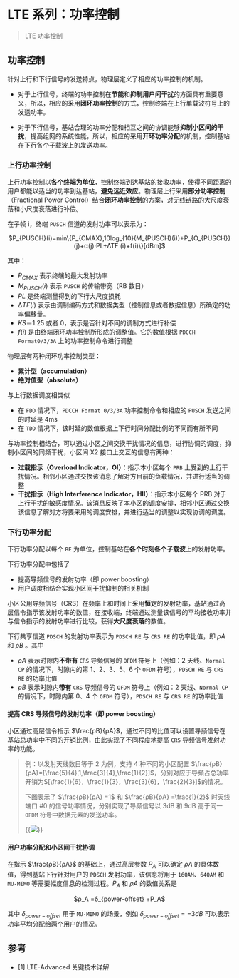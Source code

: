 # LTE 系列：功率控制


> LTE 功率控制

<!--more-->

## 功率控制

针对上行和下行信号的发送特点，物理层定义了相应的功率控制的机制。

- 对于上行信号，终端的功率控制在**节能**和**抑制用户间干扰**的方面具有重要意义，所以，相应的采用**闭环功率控制**的方式，控制终端在上行单载波符号上的发送功率。

- 对于下行信号，基站合理的功率分配和相互之间的协调能够**抑制小区间的干扰**，提高组网的系统性能，所以，相应的采用**开环功率分配**的机制，控制基站在下行各个子载波上的发送功率。

### 上行功率控制

上行功率控制以**各个终端为单位**，控制终端到达基站的接收功率，使得不同距离的用户都能以适当的功率到达基站，**避免远近效应**。物理层上行采用**部分功率控制**（Fractional Power Control）结合**闭环功率控制**的方案，对无线链路的大尺度衰落和小尺度衰落进行补偿。

在子帧 i，终端 `PUSCH` 信道的发射功率可以表示为：

<center>$P_{PUSCH}(i)=min\{P_{CMAX},10log_{10}(M_{PUSCH}(i))+P_{O_{PUSCH}} (j)+α(j)·PL+∆TF (i)+f(i)\}[dBm]$</center>

其中：

- $P_{CMAX}$ 表示终端的最大发射功率
- $M_{PUSCH}(i)$ 表示 `PUSCH` 的传输带宽（RB 数目）
- $PL$ 是终端测量得到的下行大尺度损耗
- $∆TF (i)$ 表示由调制编码方式和数据类型（控制信息或者数据信息）所确定的功率偏移量。
- $KS＝1.25$ 或者 0，表示是否针对不同的调制方式进行补偿
- $f(i)$ 是由终端闭环功率控制所形成的调整值。它的数值根据 `PDCCH Format0/3/3A` 上的功率控制命令进行调整

物理层有两种闭环功率控制类型：

- **累计型（accumulation）**
- **绝对值型（absolute）**

与上行数据调度相类似

- 在 `FDD` 情况下，`PDCCH Format 0/3/3A` 功率控制命令和相应的 `PUSCH` 发送之间的时延是 4ms
- 在 `TDD` 情况下，该时延的数值根据上下行时间分配比例的不同而有所不同

与功率控制相结合，可以通过小区之间交换干扰情况的信息，进行协调的调度，抑制小区间的同频干扰，小区间 X2 接口上交互的信息有两种：

- **过载指示（Overload Indicator，OI）**：指示本小区每个 `PRB` 上受到的上行干扰情况。相邻小区通过交换该消息了解对方目前的负载情况，并进行适当的调整
- **干扰指示（High Interference Indicator，HII）**：指示本小区每个 PRB 对于上行干扰的敏感度情况。该消息反映了本小区的调度安排，相邻小区通过交换该信息了解对方将要采用的调度安排，并进行适当的调整以实现协调的调度。

### 下行功率分配

下行功率分配以每个 `RE` 为单位，控制基站在**各个时刻各个子载波**上的发射功率。

下行功率分配中包括了

- 提高导频信号的发射功率（即 power boosting）
- 用户调度相结合实现小区间干扰抑制的相关机制

小区公用导频信号（CRS）在频率上和时间上采用**恒定**的发射功率，基站通过高层信令指示该发射功率的数值，在接收端，终端通过测量该信号的平均接收功率并与信令指示的发射功率进行比较，获得**大尺度衰落**的数值。

下行共享信道 `PDSCH` 的发射功率表示为 `PDSCH RE` 与 `CRS RE` 的功率比值，即 $ρA$ 和 $ρB$ 。其中

- $ρA$ 表示时隙内**不带有** `CRS` 导频信号的 `OFDM` 符号上（例如：2 天线、`Normal CP` 的情况下，时隙内的第 1、2、3、5、6 个 `OFDM` 符号），`PDSCH RE` 与 `CRS RE` 的功率比值
- $ρB$ 表示时隙内**带有** `CRS` 导频信号的 `OFDM` 符号上（例如：2 天线、`Normal CP` 的情况下，时隙内第 0、4 个 `OFDM` 符号），`PDSCH RE` 与 `CRS RE` 的功率比值

#### 提高 CRS 导频信号的发射功率（即 power boosting）

小区通过高层信令指示 $\frac{ρB}{ρA}$，通过不同的比值可以设置导频信号在基站总功率中不同的开销比例，由此实现了不同程度地提高 `CRS` 导频信号发射功率的功能。

> 例：以发射天线数目等于 2 为例，支持 4 种不同的小区配置 $\frac{ρB}{ρA}=[\frac{5}{4},1,\frac{3}{4},\frac{1}{2}]$，分别对应于导频占总功率开销为$[\frac{1}{6}，\frac{1}{3}，\frac{3}{6}，\frac{2}{3}]$的情况。
>
> 下图表示了 $\frac{ρB}{ρA} =1$ 和 $\frac{ρB}{ρA} =\frac{1}{2}$ 时天线端口 #0 的信号功率情况，分别实现了导频信号以 3dB 和 9dB 高于同一 `OFDM` 符号中数据元素的发送功率。
>
> {{<image src="https://cdn.jsdelivr.net/gh/techkoala/techkoala.github.io@master/images/WirelessCommunication/LTE/LTE_Physical_Layer/LTE_physical_layer_43.webp" caption="两种情况下天线端口 #0 的信号功率">}}

#### 用户功率分配和小区间干扰协调

在指示 $\frac{ρB}{ρA}$ 的基础上，通过高层参数 $P_A$ 可以确定 $ρA$ 的具体数值，得到基站下行针对用户的 `PDSCH` 发射功率，该信息将用于 `16QAM`、`64QAM` 和 `MU-MIMO` 等需要幅度信息的检测过程。$P_A$ 和 $ρA$ 的数值关系是

<center>$ρ_A =δ_{power-offset} +P_A$</center>

其中 $δ_{power-offset}$ 用于 `MU-MIMO` 的场景，例如 $δ_{power-offset} =−3dB$ 可以表示功率平均分配给两个用户的情况。

## 参考

- [1] LTE-Advanced 关键技术详解

